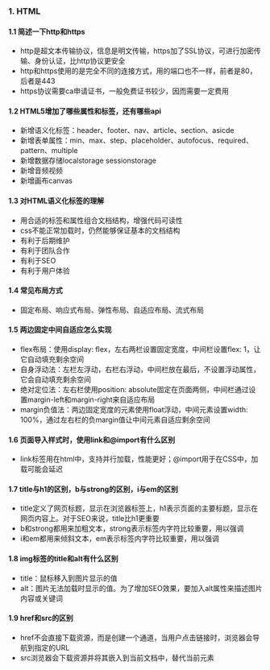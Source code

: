 ### 1. HTML
#### 1.1 简述一下http和https
- http是超文本传输协议，信息是明文传输，https加了SSL协议，可进行加密传输、身份认证，比http协议更安全
- http和https使用的是完全不同的连接方式，用的端口也不一样，前者是80，后者是443
- https协议需要ca申请证书，一般免费证书较少，因而需要一定费用

#### 1.2 HTML5增加了哪些属性和标签，还有哪些api
- 新增语义化标签：header、footer、nav、article、section、asicde
- 新增表单属性：min、max、step、placeholder、autofocus、required、pattern、multiple
- 新增数据存储localstorage sessionstorage
- 新增音频视频
- 新增画布canvas

#### 1.3 对HTML语义化标签的理解
- 用合适的标签和属性组合文档结构，增强代码可读性
- css不能正常加载时，仍然能够保证基本的文档结构
- 有利于后期维护
- 有利于团队合作
- 有利于SEO
- 有利于用户体验

#### 1.4 常见布局方式
- 固定布局、响应式布局、弹性布局、自适应布局、流式布局

#### 1.5 两边固定中间自适应怎么实现
- flex布局：使用display: flex，左右两栏设置固定宽度，中间栏设置flex: 1，让它自动填充剩余空间
- 自身浮动法：左栏左浮动，右栏右浮动，中间栏放在最后，不设置浮动属性，它会自动填充剩余空间
- 绝对定位法：左右栏使用position: absolute固定在页面两侧，中间栏通过设置margin-left和margin-right来自适应布局
- margin负值法：两边固定宽度的元素使用float浮动，中间元素设置width: 100%，通过左右栏的负margin值让中间元素自适应剩余空间

#### 1.6 页面导入样式时，使用link和@import有什么区别
- link标签用在html中，支持并行加载，性能更好；@import用于在CSS中，加载可能会延迟

#### 1.7 title与h1的区别，b与strong的区别，i与em的区别
- title定义了网页标题，显示在浏览器标签上，h1表示页面的主要标题，显示在网页内容上。对于SEO来说，title比h1更重要
- b和strong都用来加粗文本，strong表示标签内字符比较重要，用以强调
- i和em都用来倾斜文本，em表示标签内字符比较重要，用以强调

#### 1.8 img标签的title和alt有什么区别
- title：鼠标移入到图片显示的值
- alt：图片无法加载时显示的值。为了增加SEO效果，要加入alt属性来描述图片内容或关键词

#### 1.9 href和src的区别
- href不会直接下载资源，而是创建一个通道，当用户点击链接时，浏览器会导航到指定的URL
- src浏览器会下载资源并将其嵌入到当前文档中，替代当前元素
